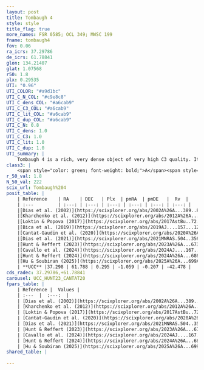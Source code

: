 ```yaml
---
layout: post
title: Tombaugh 4
style: style
title_flag: true
more_names: FSR 0585; OCL 349; MWSC 199
fname: tombaugh4
fov: 0.06
ra_icrs: 37.29786
de_icrs: 61.78841
glon: 134.21407
glat: 1.07568
r50: 1.8
plx: 0.29535
UTI: "0.96"
UTI_COLOR: "#a9d1bc"
UTI_C_N_COL: "#c9e8c8"
UTI_C_dens_COL: "#a6cab9"
UTI_C_C3_COL: "#a6cab9"
UTI_C_lit_COL: "#a6cab9"
UTI_C_dup_COL: "#a6cab9"
UTI_C_N: 0.8
UTI_C_dens: 1.0
UTI_C_C3: 1.0
UTI_C_lit: 1.0
UTI_C_dup: 1.0
UTI_summary: |
    Tombaugh 4 is a rich, very dense object of very high C3 quality. It is very well-studied in the literature.
class3: |
    <span style="color: green; font-weight: bold;">A</span><span style="color: green; font-weight: bold;">A</span>
r_50_val: 1.8
N_50_val: 222
scix_url: Tombaugh%204
posit_table: |
    | Reference    | RA    | DEC   | Plx  | pmRA  | pmDE   |  Rv  |
    | :---         | :---: | :---: | :---: | :---: | :---: | :---: |
    |[Dias et al. (2002)](https://scixplorer.org/abs/2002A%26A...389..871D) | 37.225 | 61.783 | -- | 2.05 | -5.23 | -- |
    |[Kharchenko et al. (2012)](https://scixplorer.org/abs/2012A%26A...543A.156K) | 37.29 | 61.785 | -- | 0.91 | -2.72 | -- |
    |[Loktin & Popova (2017)](https://scixplorer.org/abs/2017AstBu..72..257L) | 37.29 | 61.784 | -- | 0.184 | -3.132 | -- |
    |[Bica et al. (2019)](https://scixplorer.org/abs/2019AJ....157...12B) | 37.288 | 61.783 | -- | -- | -- | -- |
    |[Cantat-Gaudin et al. (2020)](https://scixplorer.org/abs/2020A%26A...640A...1C) | 37.305 | 61.787 | 0.275 | -1.057 | -0.163 | -- |
    |[Dias et al. (2021)](https://scixplorer.org/abs/2021MNRAS.504..356D) | 37.333 | 61.78 | 0.255 | -1.035 | -0.144 | -74.103 |
    |[Hunt & Reffert (2023)](https://scixplorer.org/abs/2023A%26A...673A.114H) | 37.294 | 61.79 | 0.3 | -1.066 | -0.224 | -43.66 |
    |[Cavallo et al. (2024)](https://scixplorer.org/abs/2024AJ....167...12C) | 37.317 | 61.791 | 0.297 | -- | -- | -- |
    |[Hunt & Reffert (2024)](https://scixplorer.org/abs/2024A%26A...686A..42H) | 37.294 | 61.79 | 0.3 | -1.066 | -0.224 | -43.66 |
    |[Hu & Soubiran (2025)](https://scixplorer.org/abs/2025A%26A...699A.246H) | 37.317 | 61.791 | -- | -- | -- | -- |
    | **UCC** |37.298 | 61.788 | 0.295 | -1.059 | -0.207 | -42.478 | 
cds_radec: 37.29786,+61.78841
carousel: UCC_HUNT23_CANTAT20
fpars_table: |
    | Reference |  Values |
    | :---  |  :---:  |
    | [Dias et al. (2002)](https://scixplorer.org/abs/2002A%26A...389..871D) | `E(B-V)=1.25, Dist=3850.0, Age=8.7` |
    | [Kharchenko et al. (2012)](https://scixplorer.org/abs/2012A%26A...543A.156K) | `e_bv=1.249, distance=3700, log_age=8.64` |
    | [Loktin & Popova (2017)](https://scixplorer.org/abs/2017AstBu..72..257L) | `E(B-V)=1.168, Dmod=11.448, logt=8.62` |
    | [Cantat-Gaudin et al. (2020)](https://scixplorer.org/abs/2020A%26A...640A...1C) | `AVNN=2.69, DMNN=12.77, AgeNN=9.2` |
    | [Dias et al. (2021)](https://scixplorer.org/abs/2021MNRAS.504..356D) | `Av=3.358, Dist=3011, logage=8.925, [Fe/H]=-0.475` |
    | [Hunt & Reffert (2023)](https://scixplorer.org/abs/2023A%26A...673A.114H) | `AV50=3.536, diffAV50=2.293, MOD50=12.354, logAge50=8.834` |
    | [Cavallo et al. (2024)](https://scixplorer.org/abs/2024AJ....167...12C) | `AV50=3.7, dMod50=12.17, logAge50=8.96, [Fe/H]50=-0.11` |
    | [Hunt & Reffert (2024)](https://scixplorer.org/abs/2024A%26A...686A..42H) | `MassJ=2389.57` |
    | [Hu & Soubiran (2025)](https://scixplorer.org/abs/2025A%26A...699A.246H) | `MA22=-0.49, MA23f=-0.31, MA23g=-0.24, MZ23=-0.45, MK24=-0.28, MF24=-0.45` |
shared_table: |
    
---
```

